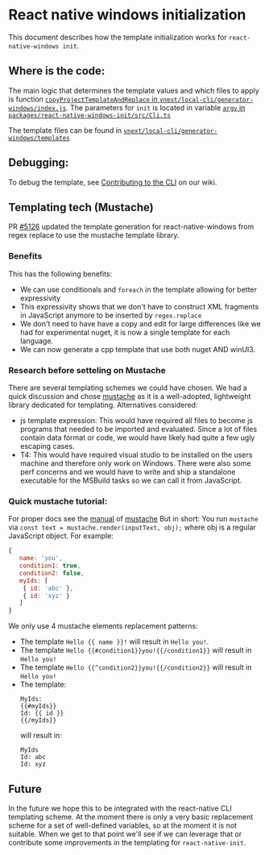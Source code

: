 # React native windows initialization

This document describes how the template initialization works for `react-native-windows init`.

## Where is the code:
The main logic that determines the template values and which files to apply is function [`copyProjectTemplateAndReplace` in `vnext/local-cli/generator-windows/index.js`](https://github.com/microsoft/react-native-windows/blob/master/vnext/local-cli/generator-windows/index.js#L48).
The parameters for `init` is located in variable [`argv` in `packages/react-native-windows-init/src/Cli.ts`](https://github.com/microsoft/react-native-windows/blob/7de1f3843a9754c7fbf744bf3e556fdca78472c1/packages/react-native-windows-init/src/Cli.ts#L27)

The template files can be found in [`vnext/local-cli/generator-windows/templates`](https://github.com/microsoft/react-native-windows/tree/7de1f3843a9754c7fbf744bf3e556fdca78472c1/vnext/local-cli/generator-windows/templates)

## Debugging:
To debug the template, see [Contributing to the CLI](https://github.com/microsoft/react-native-windows/wiki/Contributing-to-the-CLI) on our wiki.

## Templating tech (Mustache)
PR [#5126](https://github.com/microsoft/react-native-windows/pull/5126) updated the template generation for react-native-windows from regex replace to use the mustache template library. 

### Benefits
This has the following benefits:
* We can use conditionals and `foreach` in the template allowing for better expressivity
* This expressivity shows that we don't have to construct XML fragments in JavaScript anymore to be inserted by `regex.replace`
* We don't need to have have a copy and edit for large differences like we had for experimental nuget, it is now a single template for each language.
* We can now generate a cpp template that use both nuget AND winUI3.

### Research before setteling on Mustache
There are several templating schemes we could have chosen. We had a quick discussion and chose [mustache](https://www.npmjs.com/package/mustache) as it is a well-adopted, lightweight library dedicated for templating.
Alternatives considered:
 * js template expression: This would have required all files to become js programs that needed to be imported and evaluated. Since a lot of files contain data format or code, we would have likely had quite a few ugly escaping cases.
 * T4:  This would have required visual studio to be installed on the users machine and therefore only work on Windows. There were also some perf concerns and we would have to write and ship a standalone executable for the MSBuild tasks so we can call it from JavaScript.

### Quick mustache tutorial:
For proper docs see the [manual](http://mustache.github.io/mustache.5.html) of [mustache](http://mustache.github.io/)
But in short:
You run `mustache` via `const text = mustache.render(inputText, obj);` where obj is a regular JavaScript object. 
For example:
```js
{
   name: 'you',
   condition1: true,
   condition2: false,
   myIds: [
    { id: 'abc' },
    { id: 'xyz' }
   ]
}
```

We only use 4 mustache elements replacement patterns:
 * The template `Hello {{ name }}!` will result in `Hello you!`.
 * The template `Hello {{#condition1}}you!{{/condition1}}` will result in `Hello you!`
 * The template `Hello {{^condition2}}you!{{/condition2}}` will result in `Hello you!`
 * The template:
   ```
   MyIds:
   {{#myIds}}
   Id: {{ id }}
   {{/myIds}}
   ```
   will result in:
   ```
   MyIds
   Id: abc
   Id: xyz
   ```

## Future
In the future we hope this to be integrated with the react-native CLI templating scheme. At the moment there is only a very basic replacement scheme for a set of well-defined variables, so at the moment it is not suitable. When we get to that point we'll see if we can leverage that or contribute some improvements in the templating for `react-native-init`.
